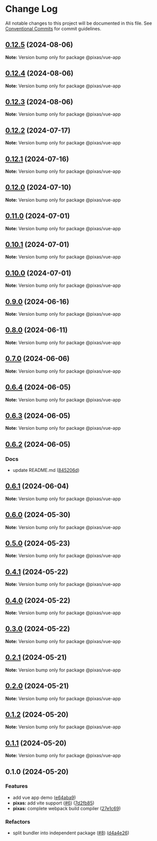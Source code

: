 # Change Log

All notable changes to this project will be documented in this file.
See [Conventional Commits](https://conventionalcommits.org) for commit guidelines.

## [0.12.5](https://github.com/kagawagao/pixas/compare/v0.12.4...v0.12.5) (2024-08-06)

**Note:** Version bump only for package @pixas/vue-app

## [0.12.4](https://github.com/kagawagao/pixas/compare/v0.12.3...v0.12.4) (2024-08-06)

**Note:** Version bump only for package @pixas/vue-app

## [0.12.3](https://github.com/kagawagao/pixas/compare/v0.12.2...v0.12.3) (2024-08-06)

**Note:** Version bump only for package @pixas/vue-app

## [0.12.2](https://github.com/kagawagao/pixas/compare/v0.12.1...v0.12.2) (2024-07-17)

**Note:** Version bump only for package @pixas/vue-app

## [0.12.1](https://github.com/kagawagao/pixas/compare/v0.12.0...v0.12.1) (2024-07-16)

**Note:** Version bump only for package @pixas/vue-app

## [0.12.0](https://github.com/kagawagao/pixas/compare/v0.11.0...v0.12.0) (2024-07-10)

**Note:** Version bump only for package @pixas/vue-app

## [0.11.0](https://github.com/kagawagao/pixas/compare/v0.10.1...v0.11.0) (2024-07-01)

**Note:** Version bump only for package @pixas/vue-app

## [0.10.1](https://github.com/kagawagao/pixas/compare/v0.10.0...v0.10.1) (2024-07-01)

**Note:** Version bump only for package @pixas/vue-app

## [0.10.0](https://github.com/kagawagao/pixas/compare/v0.9.1...v0.10.0) (2024-07-01)

**Note:** Version bump only for package @pixas/vue-app

## [0.9.0](https://github.com/kagawagao/pixas/compare/v0.8.1...v0.9.0) (2024-06-16)

**Note:** Version bump only for package @pixas/vue-app

## [0.8.0](https://github.com/kagawagao/pixas/compare/v0.7.3...v0.8.0) (2024-06-11)

**Note:** Version bump only for package @pixas/vue-app

## [0.7.0](https://github.com/kagawagao/pixas/compare/v0.6.4...v0.7.0) (2024-06-06)

**Note:** Version bump only for package @pixas/vue-app

## [0.6.4](https://github.com/kagawagao/pixas/compare/v0.6.3...v0.6.4) (2024-06-05)

**Note:** Version bump only for package @pixas/vue-app

## [0.6.3](https://github.com/kagawagao/pixas/compare/v0.6.2...v0.6.3) (2024-06-05)

**Note:** Version bump only for package @pixas/vue-app

## [0.6.2](https://github.com/kagawagao/pixas/compare/v0.6.1...v0.6.2) (2024-06-05)

### Docs

- update README.md ([845206d](https://github.com/kagawagao/pixas/commit/845206d6ce33c7d50c0aca5df357727abf580fe7))

## [0.6.1](https://github.com/kagawagao/pixas/compare/v0.6.0...v0.6.1) (2024-06-04)

**Note:** Version bump only for package @pixas/vue-app

## [0.6.0](https://github.com/kagawagao/pixas/compare/v0.5.0...v0.6.0) (2024-05-30)

**Note:** Version bump only for package @pixas/vue-app

## [0.5.0](https://github.com/kagawagao/pixas/compare/v0.4.1...v0.5.0) (2024-05-23)

**Note:** Version bump only for package @pixas/vue-app

## [0.4.1](https://github.com/kagawagao/pixas/compare/v0.4.0...v0.4.1) (2024-05-22)

**Note:** Version bump only for package @pixas/vue-app

## [0.4.0](https://github.com/kagawagao/pixas/compare/v0.3.0...v0.4.0) (2024-05-22)

**Note:** Version bump only for package @pixas/vue-app

## [0.3.0](https://github.com/kagawagao/pixas/compare/v0.2.1...v0.3.0) (2024-05-22)

**Note:** Version bump only for package @pixas/vue-app

## [0.2.1](https://github.com/kagawagao/pixas/compare/v0.2.0...v0.2.1) (2024-05-21)

**Note:** Version bump only for package @pixas/vue-app

## [0.2.0](https://github.com/kagawagao/pixas/compare/v0.1.2...v0.2.0) (2024-05-21)

**Note:** Version bump only for package @pixas/vue-app

## [0.1.2](https://github.com/kagawagao/pixas/compare/v0.1.1...v0.1.2) (2024-05-20)

**Note:** Version bump only for package @pixas/vue-app

## [0.1.1](https://github.com/kagawagao/pixas/compare/v0.1.0...v0.1.1) (2024-05-20)

**Note:** Version bump only for package @pixas/vue-app

## 0.1.0 (2024-05-20)

### Features

- add vue app demo ([e64aba9](https://github.com/kagawagao/pixas/commit/e64aba95667d249fbf36841f4f304047f136cad2))
- **pixas:** add vite support ([#6](https://github.com/kagawagao/pixas/issues/6)) ([7d2fb85](https://github.com/kagawagao/pixas/commit/7d2fb85fd9d373fb633bbb8d2d7a68a1f6fb7978))
- **pixas:** complete webpack build compiler ([27e1c69](https://github.com/kagawagao/pixas/commit/27e1c694b72c0f1886b9358613d3d403bb70b9c1))

### Refactors

- split bundler into independent package ([#8](https://github.com/kagawagao/pixas/issues/8)) ([d4a4e26](https://github.com/kagawagao/pixas/commit/d4a4e267d0dc96799df3d4ff90871ae52d5d3fc6))
